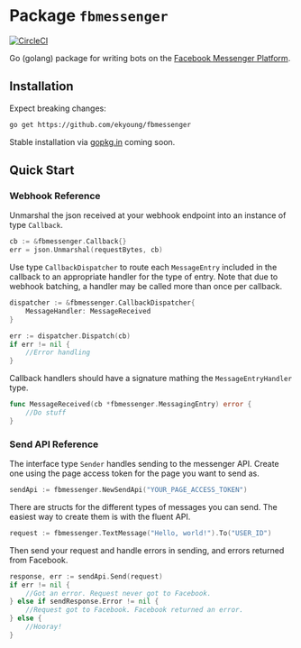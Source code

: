 # Package `fbmessenger`

[![CircleCI](https://circleci.com/gh/ekyoung/fbmessenger.svg?style=svg)](https://circleci.com/gh/ekyoung/fbmessenger)

Go (golang) package for writing bots on the [Facebook Messenger Platform](https://developers.facebook.com/docs/messenger-platform).

## Installation

Expect breaking changes:

```bash
go get https://github.com/ekyoung/fbmessenger
```

Stable installation via [gopkg.in](http://labix.org/gopkg.in) coming soon.

## Quick Start

### Webhook Reference

Unmarshal the json received at your webhook endpoint into an instance of type `Callback`.

```go
cb := &fbmessenger.Callback{}
err = json.Unmarshal(requestBytes, cb)
```

Use type `CallbackDispatcher` to route each `MessageEntry` included in the callback to an appropriate
handler for the type of entry. Note that due to webhook batching, a handler may be called more than
once per callback.

```go
dispatcher := &fbmessenger.CallbackDispatcher{
	MessageHandler: MessageReceived
}

err := dispatcher.Dispatch(cb)
if err != nil {
	//Error handling
}
```

Callback handlers should have a signature mathing the `MessageEntryHandler` type.

```go
func MessageReceived(cb *fbmessenger.MessagingEntry) error {
	//Do stuff
}
```

### Send API Reference

The interface type `Sender` handles sending to the messenger API. Create one using the page access
token for the page you want to send as.

```go
sendApi := fbmessenger.NewSendApi("YOUR_PAGE_ACCESS_TOKEN")
```

There are structs for the different types of messages you can send. The easiest way to create them
is with the fluent API.

```go
request := fbmessenger.TextMessage("Hello, world!").To("USER_ID")
```

Then send your request and handle errors in sending, and errors returned from Facebook.

```go
response, err := sendApi.Send(request)
if err != nil {
	//Got an error. Request never got to Facebook.
} else if sendResponse.Error != nil {
	//Request got to Facebook. Facebook returned an error.
} else {
	//Hooray!
}
```